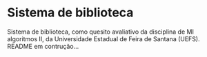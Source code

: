 # Sistema de biblioteca
Sistema de biblioteca, como quesito avaliativo da disciplina de MI algoritmos II, da Universidade Estadual de Feira de Santana (UEFS). 
README em contrução...
